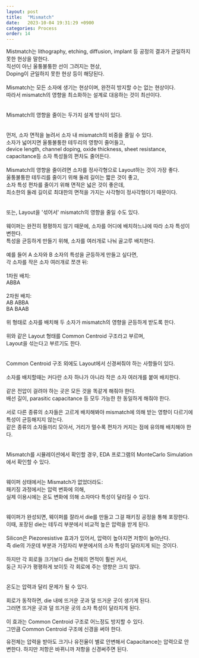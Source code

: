 ```yaml
---
layout: post
title:  "Mismatch"
date:   2023-10-04 19:31:29 +0900
categories: Process
order: 14
---
```


Mistmatch는 lithography, etching, diffusion, implant 등 공정의 결과가 균일하지 못한 현상을 말한다.<br>
직선이 아닌 울퉁불퉁한 선이 그려지는 현상,<br>
Doping이 균일하지 못한 현상 등이 해당된다.<br>
<br>
Mismatch는 모든 소자에 생기는 현상이며, 완전히 방지할 수는 없는 현상이다.<br>
따라서 mismatch의 영향을 최소화하는 설계로 대응하는 것이 최선이다.<br>
<br>
<br>
Mismatch의 영향을 줄이는 두가지 설계 방식이 있다.<br>
<br>
<br>
먼저, 소자 면적을 늘려서 소자 내 mismatch의 비중을 줄일 수 있다.<br>
소자가 넓어지면 울퉁불퉁한 테두리의 영향이 줄어들고,<br>
device length, channel doping, oxide thickness, sheet resistance, capacitance등 소자 특성들의 편차도 줄어든다.<br>
<br>
Mismatch의 영향을 줄이려면 소자를 정사각형으로 Layout하는 것이 가장 좋다.<br>
울퉁불퉁한 테두리를 줄이기 위해 둘레 길이는 짧은 것이 좋고,<br>
소자 특성 편차를 줄이기 위해 면적은 넓은 것이 좋은데,<br>
최소한의 둘레 길이로 최대한의 면적을 가지는 사각형이 정사각형이기 때문이다.<br>
<br>
<br>
또는, Layout을 '섞어서' mismatch의 영향을 줄일 수도 있다.<br>
<br>
웨이퍼는 완전히 평평하지 않기 때문에, 소자를 어디에 배치하느냐에 따라 소자 특성이 변한다.<br>
특성을 균등하게 만들기 위해, 소자를 여러개로 나눠 골고루 배치한다.<br>
<br>
예를 들어 A 소자와 B 소자의 특성을 균등하게 만들고 싶다면,<br>
각 소자를 작은 소자 여러개로 쪼갠 뒤:<br>
<br>
1차원 배치:<br>
ABBA<br>
<br>
2차원 배치:<br>
AB ABBA<br>
BA BAAB<br>
<br>
위 형태로 소자를 배치해 두 소자가 mismatch의 영향을 균등하게 받도록 한다.<br>
<br>
위와 같은 Layout 형태를 Common Centroid 구조라고 부르며,<br>
Layout을 섞는다고 부르기도 한다.<br>
<br>
<br>
Common Centroid 구조 외에도 Layout에서 신경써줘야 하는 사항들이 있다.<br>
<br>
소자를 배치할때는 커다란 소자 하나가 아니라 작은 소자 여러개를 붙여 배치한다.<br>
<br>
같은 전압이 걸려야 하는 곳은 모든 것을 똑같게 해줘야 한다.<br>
배선 길이, parasitic capacitance 등 모두 가능한 한 동일하게 해줘야 한다.<br>
<br>
서로 다른 종류의 소자들은 고르게 배치해봐야 mismatch에 의해 받는 영향이 다르기에 특성이 균등해지지 않는다.<br>
같은 종류의 소자들끼리 모아서, 거리가 멀수록 편차가 커지는 점에 유의해 배치해야 한다.<br>
<br>
<br>
Mismatch를 시뮬레이션에서 확인할 경우, EDA 프로그램의 MonteCarlo Simulation에서 확인할 수 있다.<br>
<br>
<br>
웨이퍼 상태에서는 Mismatch가 없었더라도:<br>
패키징 과정에서는 압력 변화에 의해,<br>
실제 이용시에는 온도 변화에 의해 소자마다 특성이 달라질 수 있다.<br>
<br>
<br>
웨이퍼가 완성되면, 웨이퍼를 잘라서 die를 만들고 그걸 패키징 공정을 통해 포장한다.<br>
이때, 포장된 die는 테두리 부분에서 비교적 높은 압력을 받게 된다.<br>
<br>
Silicon은 Piezoresistive 효과가 있어서, 압력이 높아지면 저항이 늘어난다.<br>
즉 die의 가운데 부분과 가장자리 부분에서의 소자 특성이 달라지게 되는 것이다.<br>
<br>
하지만 각 회로들 크기보다 die 전체의 면적이 훨씬 커서,<br>
둥근 지구가 평평하게 보이듯 각 회로에 주는 영향은 크지 않다.<br>
<br>
<br>
온도는 압력과 달리 문제가 될 수 있다.<br>
<br>
회로가 동작하면, die 내에 뜨거운 곳과 덜 뜨거운 곳이 생기게 된다.<br>
그러면 뜨거운 곳과 덜 뜨거운 곳의 소자 특성이 달라지게 된다.<br>
<br>
이 효과는 Common Centroid 구조로 어느정도 방지할 수 있다.<br>
그만큼 Common Centroid 구조에 신경을 써야 한다.<br>


유전체는 압력을 받아도 크기나 유전율이 별로 안변해서 Capacitance는 압력으로 안변한다.
하지만 저항은 바뀌니까 저항을 신경써주면 된다.